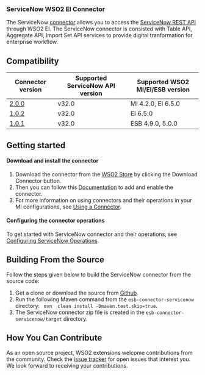 ### ServiceNow WSO2 EI Connector

The ServiceNow [connector](https://ei.docs.wso2.com/en/latest/micro-integrator/references/connectors/servicenow-connector/servicenow-overview/) allows you to access the [ServiceNow REST API](https://developer.servicenow.com/dev.do#!/reference/api/utah/rest/c_ImportSetAPI) through WSO2 EI. The ServiceNow connector is consisted with Table API, Aggregate API, Import Set API services to provide digital tranformation for enterprise workflow.
## Compatibility

| Connector version | Supported ServiceNow API version | Supported WSO2 MI/EI/ESB version |
| ------------- | ------------- | ------------- |
| [2.0.0](https://github.com/wso2-extensions/esb-connector-servicenow/tree/org.wso2.carbon.connector.servicenow-2.0.0) | v32.0 | MI 4.2.0, EI 6.5.0|
| [1.0.2](https://github.com/wso2-extensions/esb-connector-servicenow/tree/org.wso2.carbon.connector.servicenow-1.0.2) | v32.0 | EI 6.5.0 |
| [1.0.1](https://github.com/wso2-extensions/esb-connector-servicenow/tree/org.wso2.carbon.connector.servicenow-1.0.1) | v32.0 | ESB 4.9.0, 5.0.0 |

## Getting started

#### Download and install the connector

1. Download the connector from the [WSO2 Store](https://store.wso2.com/store/assets/esbconnector/details/74999163-6706-41f6-a564-61479b99918f) by clicking the Download Connector button.
2. Then you can follow this [Documentation](https://ei.docs.wso2.com/en/latest/micro-integrator/references/connectors/servicenow-connector/servicenow-connector-example/) to add and enable the connector.
3. For more information on using connectors and their operations in your MI configurations, see [Using a Connector](https://ei.docs.wso2.com/en/latest/micro-integrator/develop/integration-development-kickstart/).


#### Configuring the connector operations

To get started with ServiceNow connector and their operations, see [Configuring ServiceNow Operations](docs/config.md).


## Building From the Source

Follow the steps given below to build the ServiceNow connector from the source code:

1. Get a clone or download the source from [Github](https://github.com/wso2-extensions/esb-connector-servicenow).
2. Run the following Maven command from the `esb-connector-servicenow` directory: ` mvn  clean install -Dmaven.test.skip=true`.
3. The ServiceNow connector zip file is created in the `esb-connector-servicenow/target` directory.

## How You Can Contribute

As an open source project, WSO2 extensions welcome contributions from the community.
Check the [issue tracker](https://github.com/wso2-extensions/esb-connector-servicenow/issues) for open issues that interest you. We look forward to receiving your contributions.
